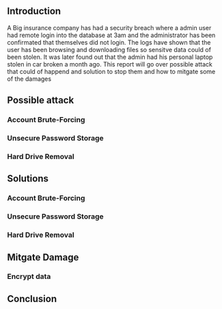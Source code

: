 ## Introduction
A Big insurance company has had a security breach where a admin user had remote login into the database at 3am and the administrator has been confirmated that themselves did not login. The logs have shown that the user has been browsing and downloading files so sensitve data could of been stolen. It was later found out that the admin had his personal laptop stolen in car broken a month ago. This report will go over possible attack that could of happend and solution to stop them and how to mitgate some of the damages 
## Possible attack

### Account Brute-Forcing

### Unsecure Password Storage

### Hard Drive Removal

## Solutions

### Account Brute-Forcing

### Unsecure Password Storage

### Hard Drive Removal

## Mitgate Damage

### Encrypt data

## Conclusion
